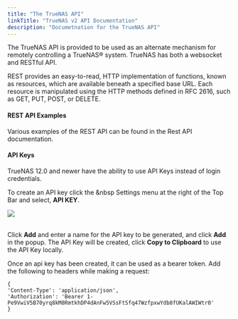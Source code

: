```yaml
---
title: "The TrueNAS API"
linkTitle: "TrueNAS v2 API Documentation"
description: "Documetnation for the TrueNAS API"
---
```


The TrueNAS API is provided to be used as an alternate mechanism for remotely controlling a TrueNAS® system.
TrueNAS has both a websocket and RESTful API.

REST provides an easy-to-read, HTTP implementation of functions, known as resources, which are available beneath a specified base URL. Each resource is manipulated using the HTTP methods defined in RFC 2616, such as GET, PUT, POST, or DELETE.

#### REST API Examples

Various examples of the REST API can be found in the Rest API documentation.


#### API Keys

TrueNAS 12.0 and newer have the ability to use API Keys instead of login credentials.  

To create an API key click the <i class="fas fa-cog" aria-hidden="true" title="Settings"></i>&nbsp Settings menu at the right of the Top Bar and select, **API KEY**.

<img src="/images/tn-12.0-apikeys.PNG">
<br><br>

Click **Add** and enter a name for the API key to be generated, and click **Add** in the popup.  The API Key will be created, click **Copy to Clipboard** to use the API Key locally.


Once an api key has been created, it can be used as a bearer token. Add the following to headers while making a request:

```
{
'Content-Type': 'application/json',
'Authorization': 'Bearer 1-Pe9VwiV5B70yrq8kM8RmtkhDP4dAnFw5VSsFtSfq47WzfpxwYdb8fUKalAWIWtr0'
}
```



